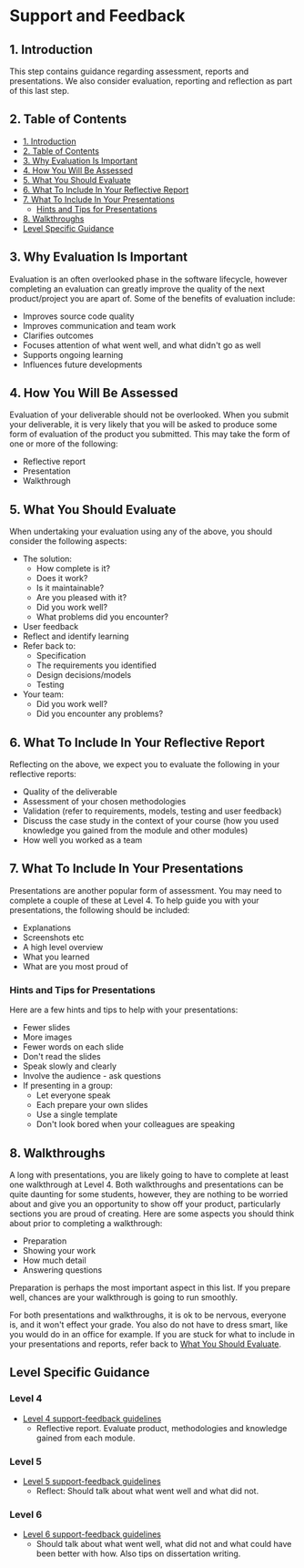 # Support and Feedback

## 1. Introduction

This step contains guidance regarding assessment, reports and presentations.
We also consider evaluation, reporting and reflection as part of this last step.

## 2. Table of Contents

- [1. Introduction](#1-introduction)
- [2. Table of Contents](#2-table-of-contents)
- [3. Why Evaluation Is Important](#3-why-evaluation-is-important)
- [4. How You Will Be Assessed](#4-how-you-will-be-assessed)
- [5. What You Should Evaluate](#5-what-you-should-evaluate)
- [6. What To Include In Your Reflective Report](#6-what-to-include-in-your-reflective-report)
- [7. What To Include In Your Presentations](#7-what-to-include-in-your-presentations)
  - [Hints and Tips for Presentations](#hints-and-tips-for-presentations)
- [8. Walkthroughs](#8-walkthroughs)
- [Level Specific Guidance](#level-specific-guidance)

## 3. Why Evaluation Is Important

Evaluation is an often overlooked phase in the software lifecycle, however completing an evaluation can greatly improve the quality of the next product/project you are apart of.
Some of the benefits of evaluation include:

* Improves source code quality
* Improves communication and team work
* Clarifies outcomes
* Focuses attention of what went well, and what didn't go as well
* Supports ongoing learning
* Influences future developments

## 4. How You Will Be Assessed

Evaluation of your deliverable should not be overlooked. When you submit your deliverable, it is very likely that you will be asked to produce some form of evaluation of the product you submitted. This may take the form of one or more of the following:

* Reflective report
* Presentation
* Walkthrough

## 5. What You Should Evaluate

When undertaking your evaluation using any of the above, you should consider the following aspects:

* The solution:
  * How complete is it?
  * Does it work?
  * Is it maintainable?
  * Are you pleased with it?
  * Did you work well?
  * What problems did you encounter?
* User feedback
* Reflect and identify learning
* Refer back to:
  * Specification
  * The requirements you identified
  * Design decisions/models
  * Testing
* Your team:
  * Did you work well?
  * Did you encounter any problems?

## 6. What To Include In Your Reflective Report

Reflecting on the above, we expect you to evaluate the following in your reflective reports:

* Quality of the deliverable
* Assessment of your chosen methodologies
* Validation (refer to requirements, models, testing and user feedback)
* Discuss the case study in the context of your course (how you used knowledge you gained from the module and other modules)
* How well you worked as a team

## 7. What To Include In Your Presentations

Presentations are another popular form of assessment. You may need to complete a couple of these at Level 4. To help guide you with your presentations, the following should be included:

* Explanations
* Screenshots etc
* A high level overview
* What you learned
* What are you most proud of

### Hints and Tips for Presentations

Here are a few hints and tips to help with your presentations:

* Fewer slides
* More images
* Fewer words on each slide
* Don't read the slides
* Speak slowly and clearly
* Involve the audience - ask questions
* If presenting in a group:
	* Let everyone speak
	* Each prepare your own slides
	* Use a single template
	* Don't look bored when your colleagues are speaking

## 8. Walkthroughs

A long with presentations, you are likely going to have to complete at least one walkthrough at Level 4. Both walkthroughs and presentations can be quite daunting for some students, however, they are nothing to be worried about and give you an opportunity to show off your product, particularly sections you are proud of creating. Here are some aspects you should think about prior to completing a walkthrough:

* Preparation
* Showing your work
* How much detail
* Answering questions

Preparation is perhaps the most important aspect in this list. If you prepare well, chances are your walkthrough is going to run smoothly. 

For both presentations and walkthroughs, it is ok to be nervous, everyone is, and it won't effect your grade. You also do not have to dress smart, like you would do in an office for example. If you are stuck for what to include in your presentations and reports, refer back to [What You Should Evaluate](#5-what-you-should-evaluate).

## Level Specific Guidance

### Level 4 
- [Level 4 support-feedback guidelines](/deployment-support-feedback/level-4/level-4-feedback-guidelines.md)
  - Reflective report. Evaluate product, methodologies and knowledge gained from each module.

### Level 5
- [Level 5 support-feedback guidelines](/deployment-support-feedback/level-5/level-5-feedback-guidelines.md)
  - Reflect: Should talk about what went well and what did not.

### Level 6
- [Level 6 support-feedback guidelines](/deployment-support-feedback/level-6/level-6-feedback-guidelines.md)
  - Should talk about what went well, what did not and what could have been better with how. Also tips on dissertation writing.
